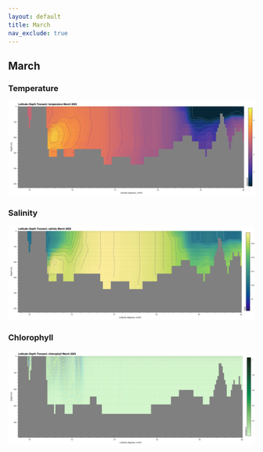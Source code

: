 ```yaml
---
layout: default
title: March
nav_exclude: true
---
```


## March

### Temperature
![March Temperature](cmems_mod_arc_phy_anfc_6km_detided_P1M-m/2023/March/thetao.png)

### Salinity
![March Salinity](cmems_mod_arc_phy_anfc_6km_detided_P1M-m/2023/March/so.png)

### Chlorophyll
![March Chlorophyll](cmems_mod_arc_bgc_anfc_ecosmo_P1M-m/2023/March/chl.png)